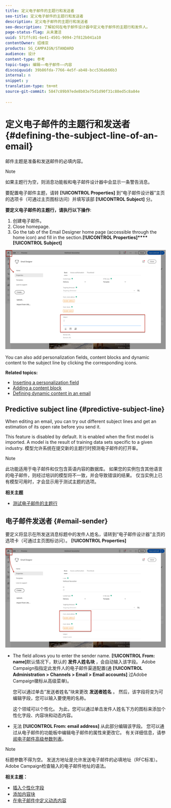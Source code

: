 ```yaml
---
title: 定义电子邮件的主题行和发送者
seo-title: 定义电子邮件的主题行和发送者
description: 定义电子邮件的主题行和发送者
seo-description: 了解如何在电子邮件设计器中定义电子邮件的主题行和发件人。
page-status-flag: 从未激活
uuid: 571ffc01-6e41-4501-9094-2f812b041a10
contentOwner: 绍维亚
products: SG_CAMPAIGN/STANDARD
audience: 设计
content-type: 参考
topic-tags: 编辑——电子邮件——内容
discoiquuid: 39b86fda-7766-4e5f-ab48-bcc536ab66b3
internal: n
snippet: y
translation-type: tm+mt
source-git-commit: 5847c89b97ede8b03e75d1d90f31c88ed5c8a84e

---
```



# 定义电子邮件的主题行和发送者{#defining-the-subject-line-of-an-email}

邮件主题是准备和发送邮件的必填内容。

>[!NOTE]
>
>如果主题行为空，则消息功能板和电子邮件设计器中会显示一条警告消息。

要配置电子邮件主题，请转 **[!UICONTROL Properties]** 到“电子邮件设计器”主页的选项卡（可通过主页图标访问）并填写该部 **[!UICONTROL Subject]** 分。

**要定义电子邮件的主题行，请执行以下操作**:

1. 创建电子邮件。
1. Close homepage.
1. Go the  tab of the Email Designer home page (accessible through the home icon) and fill in the  section.**[!UICONTROL Properties]****[!UICONTROL Subject]**

![](assets/email_designer_subject.png)

You can also add personalization fields, content blocks and dynamic content to the subject line by clicking the corresponding icons.

**Related topics:**

* [Inserting a personalization field](../../designing/using/personalization.md#inserting-a-personalization-field)
* [Adding a content block](../../designing/using/personalization.md#adding-a-content-block)
* [Defining dynamic content in an email](../../designing/using/personalization.md#defining-dynamic-content-in-an-email)

## Predictive subject line {#predictive-subject-line}

When editing an email, you can try out different subject lines and get an estimation of its open rate before you send it.

This feature is disabled by default. It is enabled when the first model is imported. A model is the result of training data sets specific to a given industry. 模型允许系统在提交新的主题行时预测电子邮件的打开率。

>[!NOTE]
>
>此功能适用于电子邮件和仅包含英语内容的数据库。 如果您的实例包含其他语言的电子邮件，则经过培训的模型将不一致，并会导致错误的结果。 仅当实例上已有模型可用时，才会显示用于测试主题的选项。

**相关主题**

* [测试电子邮件的主题行](../../sending/using/testing-subject-line-email.md)

## 电子邮件发送者 {#email-sender}

要定义将显示在所发送消息标题中的发件人姓名，请转到“电子邮件设计器”主页的选项卡（可通过主页图标访问）。 **[!UICONTROL Properties]**

![](assets/delivery_content_edition16.png)

* The  field allows you to enter the sender name. **[!UICONTROL From: name]**&#x200B;默认情况下，默认的 **发件人姓名块** ，会自动输入该字段。 Adobe Campaign指指定此发件人的电子邮件渠道配置(通 **[!UICONTROL Administration > Channels > Email > Email accounts]** 过Adobe Campaign徽标从高级菜单)。

   您可以通过单击“发送者姓名”块来更改 **发送者姓名** 。 然后，该字段将变为可编辑字段，您可以输入要使用的名称。

   这个领域可以个性化。 为此，您可以通过单击发件人姓名下方的图标来添加个性化字段、内容块和动态内容。

* 无法 **[!UICONTROL From: email address]** 从此部分编辑该字段。 您可以通过从电子邮件的功能板中编辑电子邮件的属性来更改它。 有关详细信息，请参 [阅电子邮件高级参数列表](../../administration/using/configuring-email-channel.md#advanced-parameters)。

>[!NOTE]
>
>标题参数不得为空。 发送方地址是允许发送电子邮件的必填地址（RFC标准）。 Adobe Campaign检查输入的电子邮件地址的语法。

**相关主题：**

* [插入个性化字段](../../designing/using/personalization.md#inserting-a-personalization-field)
* [添加内容块](../../designing/using/personalization.md#adding-a-content-block)
* [在电子邮件中定义动态内容](../../designing/using/personalization.md#defining-dynamic-content-in-an-email)
